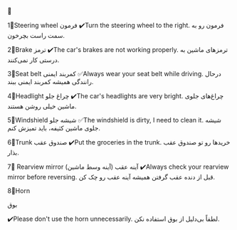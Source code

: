 🚗 

1⃣Steering wheel
فرمون
✔️Turn the steering wheel to the right.
فرمون رو به سمت راست بچرخون.

2⃣Brake
ترمز
✔️The car's brakes are not working properly.
ترمزهای ماشین به درستی کار نمی‌کنند.

3⃣Seat belt
کمربند ایمنی
✅Always wear your seat belt while driving.
درحال رانندگی همیشه کمربند ایمنی ببند.

4⃣Headlight
چراغ جلو
✔️The car's headlights are very bright.
چراغ‌های جلوی ماشین خیلی روشن هستند.

5⃣Windshield
شیشه جلو
✅The windshield is dirty, I need to clean it.
شیشه جلوی ماشین کثیفه، باید تمیزش کنم.

6⃣Trunk
صندوق عقب
✔️Put the groceries in the trunk.
خریدها رو تو صندوق عقب بذار.


7⃣ Rearview mirror
آینه عقب (آینه وسط ماشین)
✔️Always check your rearview mirror before reversing.
قبل از دنده عقب گرفتن همیشه آینه عقب رو چک کن.

8⃣Horn

بوق

✔️Please don't use the horn unnecessarily.
لطفاً بی‌دلیل از بوق استفاده نکن.


